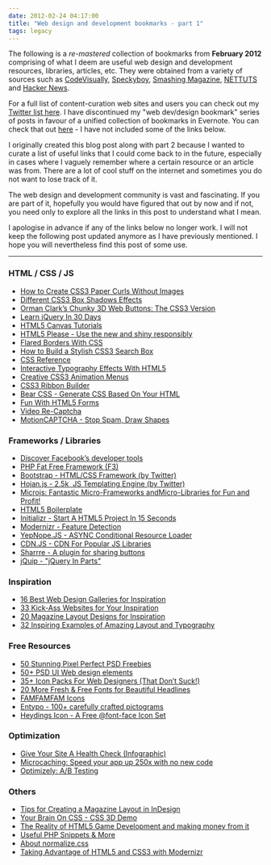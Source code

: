 ```yaml
---
date: 2012-02-24 04:17:00
title: "Web design and development bookmarks - part 1"
tags: legacy
---
```


The following is a _re-mastered_ collection of bookmarks from **February 2012** comprising of what I deem are useful web design and development resources, libraries, articles, etc. They were obtained from a variety of sources such as [CodeVisually](http://www.codevisually.com), [Speckyboy](http://www.speckyboy.com), [Smashing Magazine](http://www.smashingmagazine.com), [NETTUTS](http://www.nettuts.com) and [Hacker News](http://news.ycombinator.com/).

<!--more-->

For a full list of content-curation web sites and users you can check out my [Twitter list here](https://twitter.com/MrSaints/friends). I have discontinued my "web dev/design bookmark" series of posts in favour of a unified collection of bookmarks in Evernote. You can check that out [here](https://www.evernote.com/shard/s233/sh/473897f7-0543-4b26-b849-18ded36d3236/f972fb216d32beb01866bc45615f87c8?noteKey=f972fb216d32beb01866bc45615f87c8&noteGuid=473897f7-0543-4b26-b849-18ded36d3236) - I have not included some of the links below.

I originally created this blog post along with part 2 because I wanted to curate a list of useful links that I could come back to in the future, especially in cases where I vaguely remember where a certain resource or an article was from. There are a lot of cool stuff on the internet and sometimes you do not want to lose track of it.

The web design and development community is vast and fascinating. If you are part of it, hopefully you would have figured that out by now and if not, you need only to explore all the links in this post to understand what I mean.

I apologise in advance if any of the links below no longer work. I will not keep the following post updated anymore as I have previously mentioned. I hope you will nevertheless find this post of some use.


* * *


### HTML / CSS / JS

* [How to Create CSS3 Paper Curls Without Images](http://www.sitepoint.com/pure-css3-paper-curl/)
* [Different CSS3 Box Shadows Effects](http://www.paulund.co.uk/creating-different-css3-box-shadows-effects)
* [Orman Clark’s Chunky 3D Web Buttons: The CSS3 Version](http://webdesign.tutsplus.com/tutorials/site-elements/orman-clarks-chunky-3d-web-buttons-the-css3-version/)
* [Learn jQuery In 30 Days](http://learnjquery.tutsplus.com/)
* [HTML5 Canvas Tutorials](http://www.html5canvastutorials.com/)
* [HTML5 Please - Use the new and shiny responsibly](http://html5please.com/)
* [Flared Borders With CSS](http://orderedlist.com/blog/articles/flared-borders-with-css/)
* [How to Build a Stylish CSS3 Search Box](http://speckyboy.com/2012/02/15/how-to-build-a-stylish-css3-search-box/)
* [CSS Reference](https://developer.mozilla.org/en/CSS/CSS_Reference)
* [Interactive Typography Effects With HTML5](http://tympanus.net/codrops/2011/11/09/interactive-html5-typography/)
* [Creative CSS3 Animation Menus](http://tympanus.net/codrops/2011/10/24/creative-css3-animation-menus/)
* [CSS3 Ribbon Builder](http://www.uiparade.com/wp-content/themes/artiste/live-tools/ribbon-builder.html)
* [Bear CSS - Generate CSS Based On Your HTML](http://bearcss.com/)
* [Fun With HTML5 Forms](http://thinkvitamin.com/code/fun-with-html5-forms/)
* [Video Re-Captcha](http://www.nucaptcha.com/)
* [MotionCAPTCHA - Stop Spam, Draw Shapes](http://www.josscrowcroft.com/projects/motioncaptcha-jquery-plugin/)


### Frameworks / Libraries

* [Discover Facebook’s developer tools](http://www.netmagazine.com/tutorials/discover-facebook-s-developer-tools)
* [PHP Fat Free Framework (F3)](http://fatfree.sourceforge.net/)
* [Bootstrap - HTML/CSS Framework (by Twitter)](http://twitter.github.com/bootstrap/)
* [Hojan.js - 2.5k  JS Templating Engine (by Twitter)](http://twitter.github.com/hogan.js/)
* [Microjs: Fantastic Micro-Frameworks andMicro-Libraries for Fun and Profit!](http://microjs.com/)
* [HTML5 Boilerplate](http://html5boilerplate.com/)
* [Initializr - Start A HTML5 Project In 15 Seconds](http://www.initializr.com/)
* [Modernizr - Feature Detection](http://www.modernizr.com/)
* [YepNope.JS - ASYNC Conditional Resource Loader](http://yepnopejs.com/)
* [CDN.JS - CDN For Popular JS Libraries](http://www.cdnjs.com/)
* [Sharrre - A plugin for sharing buttons](http://sharrre.com/)
* [jQuip - "jQuery In Parts"](https://github.com/mythz/jquip)


### Inspiration

* [16 Best Web Design Galleries for Inspiration](http://sixrevisions.com/web_design/16-best-web-design-galleries-for-inspiration/)
* [33 Kick-Ass Websites for Your Inspiration](http://www.tuttoaster.com/33-kick-ass-websites-for-your-inspiration/)
* [20 Magazine Layout Designs for Inspiration](http://bestdesignoptions.com/?p=4076)
* [32 Inspiring Examples of Amazing Layout and Typography](http://speckyboy.com/2008/06/15/32-inspirational-examples-of-amazing-layout-and-typography/)


### Free Resources

* [50 Stunning Pixel Perfect PSD Freebies](http://inspirationfeed.com/graphics/freebies/50-stunning-pixel-perfect-psd-freebies/)
* [50+ PSD UI Web design elements](http://www.webdesignerdepot.com/2011/07/50-psd-ui-web-design-elements/)
* [35+ Icon Packs For Web Designers (That Don’t Suck!)](http://webdesign.tutsplus.com/articles/roundups/30-icon-packs-for-web-designers-that-dont-suck/)
* [20 More Fresh & Free Fonts for Beautiful Headlines](http://speckyboy.com/2011/09/08/20-more-fresh-free-fonts-for-beautiful-headlines/)
* [FAMFAMFAM Icons](http://www.famfamfam.com/lab/icons/)
* [Entypo - 100+ carefully crafted pictograms](http://www.entypo.com/)
* [Heydings Icon - A Free @font-face Icon Set](http://codevisually.com/heydings-icons-a-free-fontface-icon-set/)


### Optimization

* [Give Your Site A Health Check (Infographic)](http://speckyboy.com/2011/12/02/give-your-site-a-health-check-infographic/)
* [Microcaching: Speed your app up 250x with no new code](http://fennb.com/microcaching-speed-your-app-up-250x-with-no-n/)
* [Optimizely: A/B Testing](https://optimizely.appspot.com/)


### Others

* [Tips for Creating a Magazine Layout in InDesign](http://www.graphicmania.net/tips-for-creating-a-magazine-layout-in-indesign/)
* [Your Brain On CSS - CSS 3D Demo](http://acko.net/blog/this-is-your-brain-on-css/)
* [The Reality of HTML5 Game Development and making money from it](http://www.photonstorm.com/archives/2759/the-reality-of-html5-game-development-and-making-money-from-it)
* [Useful PHP Snippets & More](http://www.catswhocode.com/)
* [About normalize.css](http://nicolasgallagher.com/about-normalize-css/)
* [Taking Advantage of HTML5 and CSS3 with Modernizr](http://www.alistapart.com/articles/taking-advantage-of-html5-and-css3-with-modernizr/)